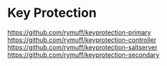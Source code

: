 # Key Protection

https://github.com/rymuff/keyprotection-primary
https://github.com/rymuff/keyprotection-controller
https://github.com/rymuff/keyprotection-saltserver
https://github.com/rymuff/keyprotection-secondary

